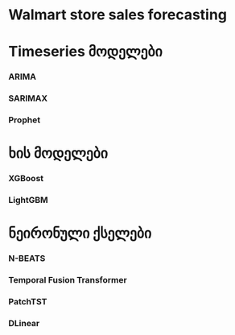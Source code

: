 # Walmart store sales forecasting

# Timeseries მოდელები

### ARIMA

### SARIMAX

### Prophet


# ხის მოდელები

### XGBoost

### LightGBM


# ნეირონული ქსელები

### N-BEATS

### Temporal Fusion Transformer

### PatchTST

### DLinear


